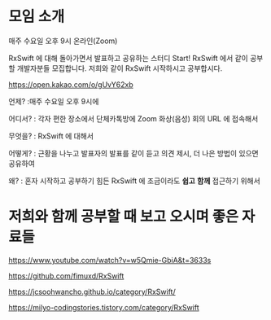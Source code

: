 # 모임 소개

매주 수요일 오후 9시 온라인(Zoom)

RxSwift 에 대해 돌아가면서 발표하고 공유하는 스터디 Start! RxSwift 에서 같이 공부할 개발자분들 모집합니다. 저희와 같이 RxSwift 시작하시고 공부합시다.

https://open.kakao.com/o/gUvY62xb


언제? :매주 수요일 오후 9시에

어디서? : 각자 편한 장소에서 단체카톡방에 Zoom 화상(음성) 회의 URL 에 접속해서

무엇을? : RxSwift 에 대해서

어떻게? : 근황을 나누고 발표자의 발표를 같이 듣고 의견 제시, 더 나은 방법이 있으면 공유하여

왜? : 혼자 시작하고 공부하기 힘든 RxSwift 에 조금이라도 **쉽고** **함께** 접근하기 위해서


# 저희와 함께 공부할 때 보고 오시며 좋은 자료들

https://www.youtube.com/watch?v=w5Qmie-GbiA&t=3633s

https://github.com/fimuxd/RxSwift

https://jcsoohwancho.github.io/category/RxSwift/

https://milyo-codingstories.tistory.com/category/RxSwift
